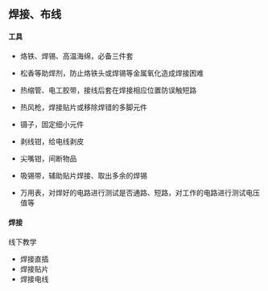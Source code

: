 ## 焊接、布线

#### 工具

- 烙铁、焊锡、高温海绵，必备三件套

- 松香等助焊剂，防止烙铁头或焊锡等金属氧化造成焊接困难

- 热缩管、电工胶带，接线后套在焊接相应位置防误触短路

- 热风枪，焊接贴片或移除焊错的多脚元件

- 镊子，固定细小元件

- 剥线钳，给电线剥皮

- 尖嘴钳，间断物品

- 吸锡带，辅助贴片焊接、取出多余的焊锡

- 万用表，对焊好的电路进行测试是否通路、短路，对工作的电路进行测试电压值等

#### 焊接

线下教学

-   焊接直插
-   焊接贴片
-   焊接电线

